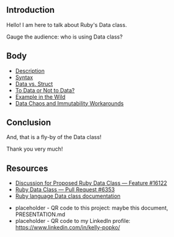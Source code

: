 ## Introduction
Hello!
I am here to talk about Ruby's Data class.

Gauge the audience: who is using Data class?

## Body

- [Description][description]
- [Syntax][syntax]
- [Data vs. Struct][data-v-struct]
- [To Data or Not to Data?][to-data-or-not]
- [Example in the Wild][example]
- [Data Chaos and Immutability Workarounds][workarounds]

[description]: ./DESCRIPTION.md
[syntax]: ./SYNTAX.md
[data-v-struct]: ./DATA_VS_STRUCT.md
[to-data-or-not]: ./CONSIDERATIONS.md
[use-data]: ./WHEN_TO_DATA.md
[example]: ./EXAMPLE.md
[workarounds]: ./WORKAROUNDS.md

## Conclusion

And, that is a fly-by of the Data class!

Thank you very much!

## Resources

- [Discussion for Proposed Ruby Data Class — Feature #16122][feature]
- [Ruby Data Class — Pull Request #6353][pull-request]
- [Ruby language Data class documentation][documentation]

[feature]: https://bugs.ruby-lang.org/issues/16122
[pull-request]: https://github.com/ruby/ruby/pull/6353
[documentation]: https://docs.ruby-lang.org/en/3.4/Data.html

- placeholder - QR code to this project: maybe this document, PRESENTATION.md
- placeholder - QR code to my LinkedIn profile: https://www.linkedin.com/in/kelly-popko/

